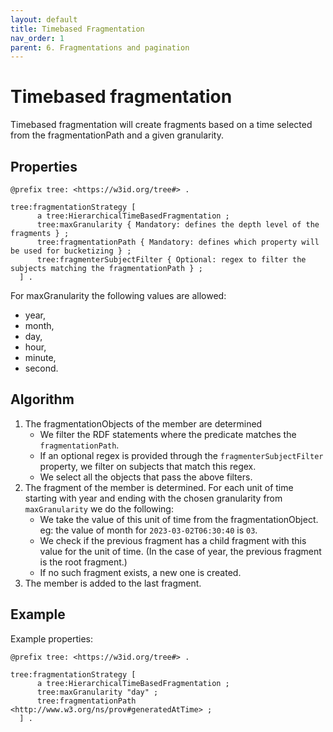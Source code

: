 ```yaml
---
layout: default
title: Timebased Fragmentation
nav_order: 1
parent: 6. Fragmentations and pagination
---
```


# Timebased fragmentation

Timebased fragmentation will create fragments based on a time selected from the fragmentationPath and a given granularity.

## Properties

```turtle
@prefix tree: <https://w3id.org/tree#> .

tree:fragmentationStrategy [
      a tree:HierarchicalTimeBasedFragmentation ;
      tree:maxGranularity { Mandatory: defines the depth level of the fragments } ;
      tree:fragmentationPath { Mandatory: defines which property will be used for bucketizing } ;
      tree:fragmenterSubjectFilter { Optional: regex to filter the subjects matching the fragmentationPath } ;
  ] .
```

For maxGranularity the following values are allowed:

- year,
- month,
- day,
- hour,
- minute,
- second.

## Algorithm

1. The fragmentationObjects of the member are determined
   - We filter the RDF statements where the predicate matches the `fragmentationPath`.
   - If an optional regex is provided through the `fragmenterSubjectFilter` property, we filter on subjects that match this regex.
   - We select all the objects that pass the above filters.
2. The fragment of the member is determined. For each unit of time starting with year and ending with the chosen granularity from `maxGranularity` we do the following:
   - We take the value of this unit of time from the fragmentationObject. eg: the value of month for `2023-03-02T06:30:40` is `03`.
   - We check if the previous fragment has a child fragment with this value for the unit of time. (In the case of year, the previous fragment is the root fragment.)
   - If no such fragment exists, a new one is created.
3. The member is added to the last fragment.

## Example

Example properties:

```turtle
@prefix tree: <https://w3id.org/tree#> .

tree:fragmentationStrategy [
      a tree:HierarchicalTimeBasedFragmentation ;
      tree:maxGranularity "day" ;
      tree:fragmentationPath <http://www.w3.org/ns/prov#generatedAtTime> ;
  ] .
```
